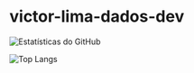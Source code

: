# victor-lima-dados-dev


![Estatísticas do GitHub](https://github-readme-stats.vercel.app/api?username=victor-lima-dados-dev&show_icons=true&theme=softblue)  


![Top Langs](https://github-readme-stats.vercel.app/api/top-langs/?username=victor-lima-dados-dev&hide_progress=true)

